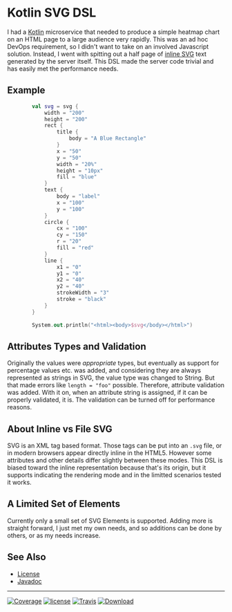# Kotlin SVG DSL

I had a [Kotlin](https://kotlinlang.org/) microservice that needed to produce a simple heatmap chart on an HTML page to
a large audience very rapidly. This was an ad hoc DevOps requirement, so I didn't want to take on an involved Javascript
solution. Instead, I went with spitting out a half page of [inline SVG](https://www.w3schools.com/html/html5_svg.asp)
text generated by the server itself. This DSL made the server code trivial and has easily met the performance needs.

## Example

```kotlin
        val svg = svg {
            width = "200"
            height = "200"
            rect {
                title {
                    body = "A Blue Rectangle"
                }
                x = "50"
                y = "50"
                width = "20%"
                height = "10px"
                fill = "blue"
            }
            text {
                body = "label"
                x = "100"
                y = "100"
            }
            circle {
                cx = "100"
                cy = "150"
                r = "20"
                fill = "red"
            }
            line {
                x1 = "0"
                y1 = "0"
                x2 = "40"
                y2 = "40"
                strokeWidth = "3"
                stroke = "black"
            }
        }
        
        System.out.println("<html><body>$svg</body></html>")
```

## Attributes Types and Validation
Originally the values were *appropriate* types, but eventually as support for percentage values etc. was added, and
considering they are always represented as strings in SVG, the value type was changed to String. But that made
errors like `length = "foo"` possible.  Therefore, attribute validation was added. With it on, when an attribute string
is assigned, if it can be properly validated, it is. The validation can be turned off for performance reasons. 

## About Inline vs File SVG
SVG is an XML tag based format. Those tags can be put into an `.svg` file, or in modern browsers 
appear directly inline in the HTML5. However some attributes and other details differ slightly between these modes. This
DSL is biased toward the inline representation because that's its origin, but it supports indicating the rendering mode
and in the limitted scenarios tested it works.

## A Limited Set of Elements
Currently only a small set of SVG Elements is supported. Adding more is straight forward, I just met my own needs, and 
so additions can be done by others, or as my needs increase.

## See Also

- [License](LICENSE.md)
- [Javadoc](https://nwillc.github.io/ksvg/javadoc)

-----
[![Coverage](https://codecov.io/gh/nwillc/ksvg/branch/master/graphs/badge.svg?branch=master)](https://codecov.io/gh/nwillc/ksvg)
[![license](https://img.shields.io/github/license/nwillc/ksvg.svg)](https://tldrlegal.com/license/-isc-license)
[![Travis](https://img.shields.io/travis/nwillc/ksvg.svg)](https://travis-ci.org/nwillc/ksvg)
[![Download](https://api.bintray.com/packages/nwillc/maven/ksvg/images/download.svg)](https://bintray.com/nwillc/maven/ksvg/_latestVersion)
